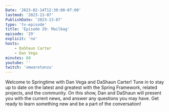 ```yaml
---
Date: '2023-02-14T12:30:00-07:00'
lastmod: '2023-13-07'
PublishDate: '2023-13-07'
type: 'tv-episode'
title: 'Episode 29: Mailbag'
episode: '29'
explicit: 'no'
hosts:
    - DaShaun Carter
    - Dan Vega
minutes: 60
youtube: ''
twitch: 'vmwaretanzu'
---
```


Welcome to Springtime with Dan Vega and DaShaun Carter! Tune in to stay up to date on the latest and greatest with the Spring Framework, related projects, and the community. On this show, Dan and DaShaun will present you with the current news, and answer any questions you may have. Get ready to learn something new and be a part of the conversation!
